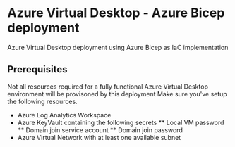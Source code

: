 # Azure Virtual Desktop - Azure Bicep deployment
Azure Virtual Desktop deployment using Azure Bicep as IaC implementation

## Prerequisites
Not all resources required for a fully functional Azure Virtual Desktop environment will be provisoned by this deployment
Make sure you've setup the following resources.
* Azure Log Analytics Workspace
* Azure KeyVault containing the following secrets
** Local VM password
** Domain join service account
** Domain join password
* Azure Virtual Network with at least one available subnet